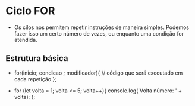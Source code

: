 # Ciclo FOR
- Os cilos nos permitem repetir instruções de maneira simples.
Podemos fazer isso um certo número de vezes, ou enquanto uma condição for atendida.

## Estrutura básica
- for(inicio; condicao ; modificador){
    // código que será executado em cada repetição
};

- for (let volta = 1; volta <= 5; volta++){
    console.log('Volta número: ' + volta);
};